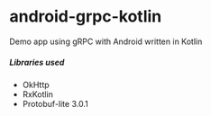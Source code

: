 # android-grpc-kotlin
Demo app using gRPC with Android written in Kotlin

##### Libraries used
* OkHttp
* RxKotlin
* Protobuf-lite 3.0.1
